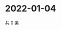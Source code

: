 # 2022-01-04

共 0 条

<!-- BEGIN WEIBO -->
<!-- 最后更新时间 Tue Jan 04 2022 00:25:00 GMT+0800 (China Standard Time) -->

<!-- END WEIBO -->
